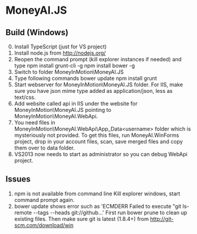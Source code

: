 MoneyAI.JS
==========

Build (Windows)
---------------
0. Install TypeScript (just for VS project)
1. Install node.js from http://nodejs.org/
2. Reopen the command prompt (kill explorer instances if needed) and type
	npm install grunt-cli -g
	npm install bower -g
3. Switch to folder MoneyInMotion\MoneyAI.JS
4. Type following commands
	bower update
	npm install
	grunt
5. Start webserver for MoneyInMotion\MoneyAI.JS folder. For IIS, make sure you have json mime type added as application/json, less as text/css.
6. Add website called api in IIS under the website for MoneyInMotion\MoneyAI.JS pointing to MoneyInMotion\MoneyAI.WebApi.
7. You need files in MoneyInMotion\MoneyAI.WebApi\App_Data\<username> folder which is mysteriously not provided. To get this files, run MoneyAI.WinForms project, drop in your account files, scan, save merged files and copy them over to data folder.
8. VS2013 now needs to start as administrator so you can debug WebApi project.
 
 Issues
 -------
 1. npm is not available from command line
	Kill explorer windows, start command prompt again.
 2. bower update shows error such as 
	'ECMDERR Failed to execute "git ls-remote --tags --heads git://github...'
	First run bower prune to clean up existing files.
	Then make sure git is latest (1.8.4+) from http://git-scm.com/download/win
	
 